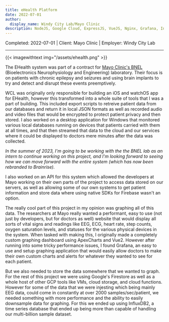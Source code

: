 ```yaml
---
title: eHealth Platform
date: 2022-07-01
author: 
  display_name: Windy City Lab/Mayo Clinic
description: NodeJS, Google Cloud, ExpressJS, VueJS, Nginx, Grafana, InfluxDB, Prometheus, Windows Apps
---
```

Completed: 2022-07-01 | Client: Mayo Clinic | Employer: Windy City Lab

---

{{< imagewithtext img="/assets/ehealth.png" >}}

The EHealth system was part of a contract for [Mayo Clinic's BNEL](https://www.mayo.edu/research/labs/bioelectronics-neurophysiology-engineering/overview) (Bioelectronics Neurophysiology and Engineering) laboratory. Their focus is on patients with chronic epilepsy and seizures and using brain implants
to try and detect and disrupt these events preemptively.

WCL was originally only responsible for building an iOS and watchOS app for EHealth, however this transformed into a whole suite of tools that I was a part of building. This included export scripts to retreive patient data from our databases and return it in local JSON formats as well as recorded audio and video files that would be encrypted to protect patient privacy and then stored. I also worked on a desktop application for Windows that monitored various local databases running on devices that patients carried with them at all times, and that then streamed that data to the cloud and our services where it could be displayed to doctors mere minutes after the data was collected.

*In the summer of 2023, I'm going to be working with the the BNEL lab as an intern to continue working on this project, and I'm looking forward to seeing how we can move forward with the entire system (which has now been rebranded to Brainrise).*

I also worked on an API for this system which allowed the developers at Mayo working on their own parts of the project to access data stored on our servers, as well as allowing some of our own systems to get patient information and store data where using native SDKs for Firebase wasn't an option.

The really cool part of this project in my opinion was graphing all of this data. The researchers at Mayo really wanted a performant, easy to use (not just by developers, but for doctors as well) website that would display all sorts of vital signs and readings like EEG, ECG, heart rate, step counts, oxygen saturation levels, and statuses for the various physical devices in the system. When tasked with making this, I originally made a completely custom graphing dashboard using ApexCharts and Vue2. However after running into some tricky performance issues, I found Grafana, an easy to use and setup graphing application that would easily allow doctors to make their own custom charts and alerts for whatever they wanted to see for each patient.

But we also needed to store the data somewhere that we wanted to graph. For the rest of this project we were using Google's Firestore as well as a whole host of other GCP tools like VMs, cloud storage, and cloud functions. However for some of the data that we were injesting which being mainly EEG data, could come in constantly at over 2000 samples/sec/patient, we needed something with more performance and the ability to easily downsample data for graphing. For this we ended up using InfluxDB2, a time series database that ended up being more than capable of handling our multi-billion sample dataset. 
